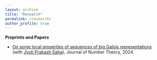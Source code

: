 ```yaml
---
layout: archive
title: "Research"
permalink: /research/
author_profile: true
---
```


**Preprints and Papers** 

* [On some local properties of sequences of big Galois representations](https://aniruddhasudarshan.github.io/files/JNT_Art_1.pdf) (with [Jyoti Prakash Saha](https://sites.google.com/site/jyotiprakashsaha/)), Journal of Number Theory, 2024.  

